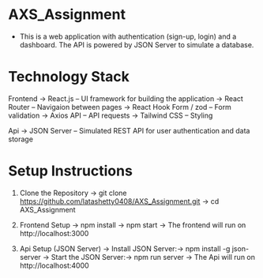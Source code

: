 # AXS_Assignment
- This is a web application with authentication (sign-up, login) and a dashboard. The API is powered by JSON Server to simulate a database.

# Technology Stack
Frontend
-> React.js – UI framework for building the application
-> React Router – Navigaion between pages
-> React Hook Form / zod – Form validation
-> Axios API – API requests
-> Tailwind CSS – Styling

Api
-> JSON Server – Simulated REST API for user authentication and data storage

# Setup Instructions
1. Clone the Repository
-> git clone https://github.com/latashetty0408/AXS_Assignment.git
-> cd AXS_Assignment

2. Frontend Setup
-> npm install
-> npm start
-> The frontend will run on http://localhost:3000
   
3. Api Setup (JSON Server)
-> Install JSON Server:-> npm install -g json-server
-> Start the JSON Server:-> npm run server
-> The Api will run on http://localhost:4000

